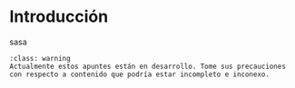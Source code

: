 # Introducción

sasa

```{admonition} ABC
:class: warning
Actualmente estos apuntes están en desarrollo. Tome sus precauciones con respecto a contenido que podría estar incompleto e inconexo.
```
